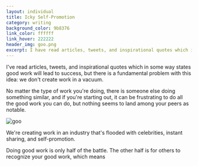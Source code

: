 ```yaml
---
layout: individual
title: Icky Self-Promotion
category: writing
background_color: 9b8376
link_color: ffffff
link_hover: 222222
header_img: goo.png
excerpt: I have read articles, tweets, and inspirational quotes which in some way states good work will lead to success, but there is a fundamental problem with this idea: we don't create work in a vacuum.
---
```


I've read articles, tweets, and inspirational quotes which in some way states good work will lead to success, but there is a fundamental problem with this idea: we don't create work in a vacuum.

No matter the type of work you're doing, there is someone else doing something similar, and if you're starting out, it can be frustrating to do all the good work you can do, but nothing seems to land among your peers as notable.

<img class="full" src="{{ site.url }}/img/in-writings/goo.png" alt="goo">

We're creating work in an industry that's flooded with celebrities,  instant sharing, and self-promotion. 

Doing good work is only half of the battle. The other half is for others to recognize your good work, which means 